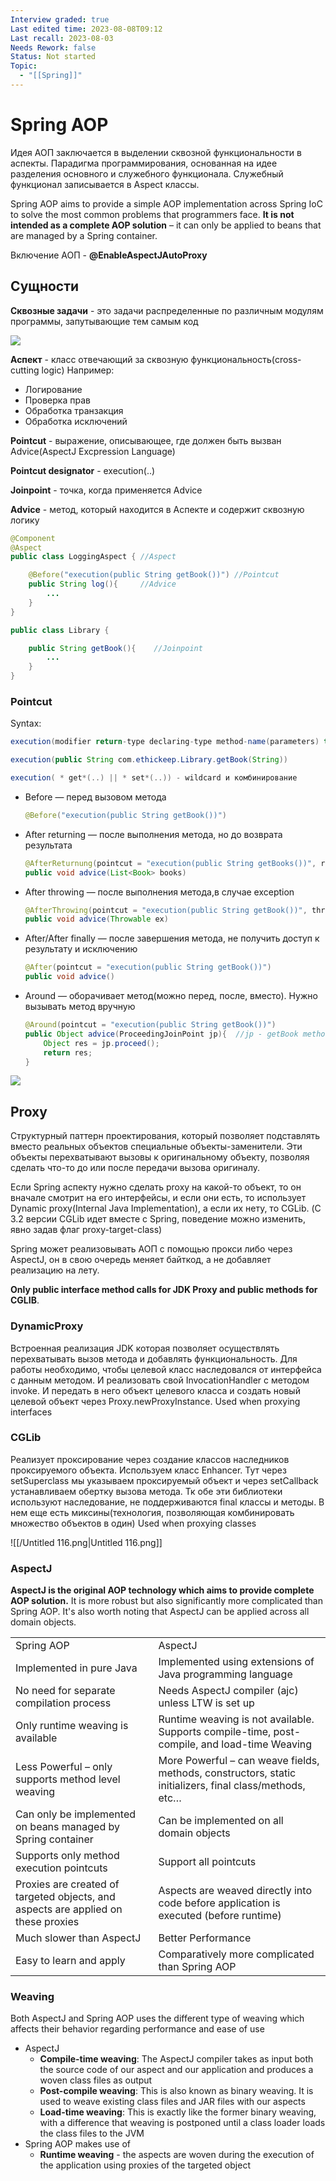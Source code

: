 ```yaml
---
Interview graded: true
Last edited time: 2023-08-08T09:12
Last recall: 2023-08-03
Needs Rework: false
Status: Not started
Topic:
  - "[[Spring]]"
---
```

# **Spring AOP**

Идея АОП заключается в выделении сквозной функциональности в аспекты. Парадигма программирования, основанная на идее разделения основного и служебного функционала. Служебный функционал записывается в Aspect классы.

Spring AOP aims to provide a simple AOP implementation across Spring IoC to solve the most common problems that programmers face. **It is not intended as a complete AOP solution** – it can only be applied to beans that are managed by a Spring container.

Включение АОП - **@EnableAspectJAutoProxy**

## **Сущности**

**Сквозные задачи** - это задачи распределенные по различным модулям программы, запутывающие тем самым код

[![](https://lh5.googleusercontent.com/nAyKfui3cu-tGssl6-WWcnnJbkYKTLbuv5LspG353yhqfH-idgdhXC0KtO6TZQjb5tBeSsVp0BgxeVbkMXccqsraksuOuhroLWPDZq1BlJ1qnyOvnJsy_QqB8FDCZaVNuBkgp5g0Q1-rzzZRr6sbsFiuzdRUO_JPzaS0q8XMuWfYlLxNtySYPw5Xybjj)](https://lh5.googleusercontent.com/nAyKfui3cu-tGssl6-WWcnnJbkYKTLbuv5LspG353yhqfH-idgdhXC0KtO6TZQjb5tBeSsVp0BgxeVbkMXccqsraksuOuhroLWPDZq1BlJ1qnyOvnJsy_QqB8FDCZaVNuBkgp5g0Q1-rzzZRr6sbsFiuzdRUO_JPzaS0q8XMuWfYlLxNtySYPw5Xybjj)

**Аспект** - класс отвечающий за сквозную функциональность(cross-cutting logic) Например:

- Логирование
- Проверка прав
- Обработка транзакция
- Обработка исключений

**Pointcut** - выражение, описывающее, где должен быть вызван Advice(AspectJ Excpression Language)

**Pointcut designator** - execution(..)

**Joinpoint** - точка, когда применяется Advice

**Advice** - метод, который находится в Аспекте и содержит сквозную логику

```Java
@Component
@Aspect
public class LoggingAspect { //Aspect

	@Before("execution(public String getBook())") //Pointcut
	public String log(){     //Advice
		...
	}
}

public class Library {

	public String getBook(){    //Joinpoint
		...
	}
}
```

### Pointcut

Syntax:

```Java
execution(modifier return-type declaring-type method-name(parameters) throws)

execution(public String com.ethickeep.Library.getBook(String))

execution( * get*(..) || * set*(..)) - wildcard и комбинирование
```

- Before — перед вызовом метода
    
    ```Java
    @Before("execution(public String getBook())")
    ```
    
- After returning — после выполнения метода, но до возврата результата
    
    ```Java
    @AfterReturnung(pointcut = "execution(public String getBooks())", returning = “books”)
    public void advice(List<Book> books)
    ```
    
- After throwing — после выполнения метода,в случае exception
    
    ```Java
    @AfterThrowing(pointcut = "execution(public String getBook())", throwing = “ex”)
    public void advice(Throwable ex)
    ```
    
- After/After finally — после завершения метода, не получить доступ к результату и исключению
    
    ```Java
    @After(pointcut = "execution(public String getBook())")
    public void advice()
    ```
    
- Around — оборачивает метод(можно перед, после, вместо). Нужно вызывать метод вручную
    
    ```Java
    @Around(pointcut = "execution(public String getBook())")
    public Object advice(ProceedingJoinPoint jp){  //jp - getBook method
    	Object res = jp.proceed();
    	return res;
    }
    ```
    

[![](https://lh3.googleusercontent.com/yiUTJaXmEecVAkwzxo8vVnX_oQIdxK5EgFwc7gmbqsN0K-wV63nBWHX2RQuNX562p0hwPqAC6t6lBlr9WT9dMBXE6PLUJZNKLk__MtrY3_vyzgE7uEk3bFxCG_P6urxHW2Yu51ce4vqqa9m3baJ2YeTou-iJi1HViF7ozHhd4uEI_L-sImlDI-2D3HtZ)](https://lh3.googleusercontent.com/yiUTJaXmEecVAkwzxo8vVnX_oQIdxK5EgFwc7gmbqsN0K-wV63nBWHX2RQuNX562p0hwPqAC6t6lBlr9WT9dMBXE6PLUJZNKLk__MtrY3_vyzgE7uEk3bFxCG_P6urxHW2Yu51ce4vqqa9m3baJ2YeTou-iJi1HViF7ozHhd4uEI_L-sImlDI-2D3HtZ)

## Proxy

Cтруктурный паттерн проектирования, который позволяет подставлять вместо реальных объектов специальные объекты-заменители. Эти объекты перехватывают вызовы к оригинальному объекту, позволяя сделать что-то до или после передачи вызова оригиналу.

Если Spring аспекту нужно сделать proxy на какой-то объект, то он вначале смотрит на его интерфейсы, и если они есть, то использует Dynamic proxy(Internal Java Implementation), а если их нету, то CGLib. (С 3.2 версии CGLib идет вместе с Spring, поведение можно изменить, явно задав флаг proxy-target-class)

Spring может реализовывать АОП с помощью прокси либо через AspectJ, он в свою очередь меняет байткод, а не добавляет реализацию на лету.

**Only public interface method calls for JDK Proxy and public methods for CGLIB**.

### **DynamicProxy**

Встроенная реализация JDK которая позволяет осуществлять перехватывать вызов метода и добавлять функциональность. Для работы необходимо, чтобы целевой класс наследовался от интерфейса с данным методом. И реализовать свой InvocationHandler с методом invoke. И передать в него объект целевого класса и создать новый целевой объект через Proxy.newProxyInstance. Used when proxying interfaces

### **CGLib**

Реализует проксирование через создание классов наследников проксируемого объекта. Используем класс Enhancer. Тут через setSuperclass мы указываем проксируемый объект и через setCallback устанавливаем обертку вызова метода. Тк обе эти библиотеки используют наследование, не поддерживаются final классы и методы. В нем еще есть миксины(технология, позволяющая комбинировать множество объектов в один) Used when proxying classes

![[/Untitled 116.png|Untitled 116.png]]

### **AspectJ**

**AspectJ is the original AOP technology which aims to provide complete AOP solution.** It is more robust but also significantly more complicated than Spring AOP. It's also worth noting that AspectJ can be applied across all domain objects.

|   |   |
|---|---|
|Spring AOP|AspectJ|
|Implemented in pure Java|Implemented using extensions of Java programming language|
|No need for separate compilation process|Needs AspectJ compiler (ajc) unless LTW is set up|
|Only runtime weaving is available|Runtime weaving is not available. Supports compile-time, post-compile, and load-time Weaving|
|Less Powerful – only supports method level weaving|More Powerful – can weave fields, methods, constructors, static initializers, final class/methods, etc…|
|Can only be implemented on beans managed by Spring container|Can be implemented on all domain objects|
|Supports only method execution pointcuts|Support all pointcuts|
|Proxies are created of targeted objects, and aspects are applied on these proxies|Aspects are weaved directly into code before application is executed (before runtime)|
|Much slower than AspectJ|Better Performance|
|Easy to learn and apply|Comparatively more complicated than Spring AOP|

### **Weaving**

Both AspectJ and Spring AOP uses the different type of weaving which affects their behavior regarding performance and ease of use

- AspectJ
    - **Compile-time weaving**: The AspectJ compiler takes as input both the source code of our aspect and our application and produces a woven class files as output
    - **Post-compile weaving**: This is also known as binary weaving. It is used to weave existing class files and JAR files with our aspects
    - **Load-time weaving**: This is exactly like the former binary weaving, with a difference that weaving is postponed until a class loader loads the class files to the JVM
- Spring AOP makes use of
    - **Runtime weaving** - the aspects are woven during the execution of the application using proxies of the targeted object